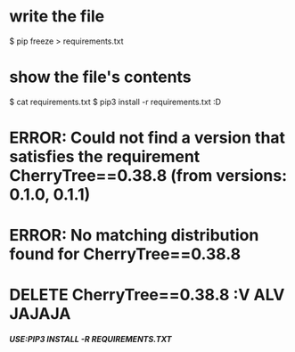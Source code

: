 
# write the file
$ pip freeze > requirements.txt
# show the file's contents
$ cat requirements.txt
$ pip3 install -r requirements.txt :D

<h1>ERROR: Could not find a version that satisfies the requirement CherryTree==0.38.8 (from versions: 0.1.0, 0.1.1)</h1>
  <h1>ERROR: No matching distribution found for CherryTree==0.38.8</h1>
  <h1>DELETE CherryTree==0.38.8 :V ALV JAJAJA</h1>
  <h5>USE:PIP3 INSTALL -R REQUIREMENTS.TXT</h5>
